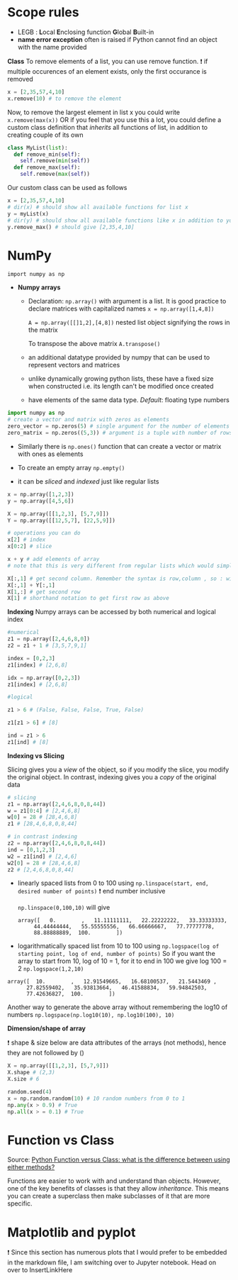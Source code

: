 # Scope rules

- LEGB :  **L**ocal **E**nclosing function **G**lobal **B**uilt-in
- **name error exception** often is raised if Python cannot find an object with the name provided

**Class**
To remove elements of a list, you can use remove function. :exclamation: if multiple occurences of an element exists, only the first occurance is removed

```python
x = [2,35,57,4,10]
x.remove(10) # to remove the element
```

Now, to remove the largest element in list x you could write `x.remove(max(x))` OR if you feel that you use this a lot, you could define a custom class definition that _inherits_ all functions of list, in addition to creating couple of its own

```python
class MyList(list):
  def remove_min(self):
    self.remove(min(self))
  def remove_max(self):
    self.remove(max(self))
```
Our custom class can be used as follows

```python
x = [2,35,57,4,10]
# dir(x) # should show all available functions for list x
y = myList(x)
# dir(y) # should show all available functions like x in addition to your custom remove_min and remove_max
y.remove_max() # should give [2,35,4,10]
```
# NumPy

`import numpy as np`

- **Numpy arrays** 
    - Declaration: `np.array()` with argument is a list. It is good practice to declare matrices with capitalized names
      `x = np.array([1,4,8])`
      
      `A = np.array([[]1,2],[4,8])` nested list object signifying the rows in the matrix
      
      To transpose the above matrix `A.transpose()`
    - an additional datatype provided by numpy that can be used to represent vectors and matrices
    - unlike dynamically growing python lists, these have a fixed size when constructed i.e. its length can't be modified once created
    - have elements of the same data type. _Default_: floating type numbers

```python
import numpy as np
# create a vector and matrix with zeros as elements
zero_vector = np.zeros(5) # single argument for the number of elements
zero_matrix = np.zeros((5,3)) # argument is a tuple with number of rows and columns as the two elements
```
  - Similarly there is `np.ones()` function that can create a vector or matrix with ones as elements
  - To create an empty array `np.empty()`

  - it can be _sliced_ and _indexed_ just like regular lists
```python
x = np.array([1,2,3])
y = np.array([4,5,6])

X = np.array([[1,2,3], [5,7,9]])
Y = np.array([[12,5,7], [22,5,9]])

# operations you can do
x[2] # index
x[0:2] # slice

x + y # add elements of array
# note that this is very different from regular lists which would simply concatanate the two lists

X[:,1] # get second column. Remember the syntax is row,column , so : will give all rows
X[:,1] + Y[:,1]
X[1,:] # get second row
X[1] # shorthand notation to get first row as above
```
**Indexing**
Numpy arrays can be accessed by both numerical and logical index
```python
#numerical
z1 = np.array([2,4,6,8,0])
z2 = z1 + 1 # [3,5,7,9,1]

index = [0,2,3]
z1[index] # [2,6,8]

idx = np.array([0,2,3])
z1[index] # [2,6,8]

#logical

z1 > 6 # (False, False, False, True, False)

z1[z1 > 6] # [8]

ind = z1 > 6 
z1[ind] # [8]
```
**Indexing vs Slicing**

Slicing gives you a _view_ of the object, so if you modify the slice, you modify the original object. In contrast, indexing gives you a _copy_ of the original data
```python
# slicing
z1 = np.array([2,4,6,8,0,8,44])
w = z1[0:4] # [2,4,6,8]
w[0] = 28 # [28,4,6,8]
z1 # [28,4,6,8,0,8,44]

# in contrast indexing
z2 = np.array([2,4,6,8,0,8,44])
ind = [0,1,2,3]
w2 = z1[ind] # [2,4,6]
w2[0] = 28 # [28,4,6,8]
z2 # [2,4,6,8,0,8,44]
```

  - linearly spaced lists from 0 to 100 using `np.linspace(start, end, desired number of points)`  :exclamation:  end number inclusive
  
    `np.linspace(0,100,10)` will give
    
    ```
    array([   0.        ,   11.11111111,   22.22222222,   33.33333333,
         44.44444444,   55.55555556,   66.66666667,   77.77777778,
         88.88888889,  100.        ])
    ```
   - logarithmatically spaced list from 10 to 100 using `np.logspace(log of starting point, log of end, number of points)` So if you want the array to start from 10, log of 10 = 1, for it to end in 100 we give log 100 = 2
   `np.logspace(1,2,10)`
   ```
   array([  10.        ,   12.91549665,   16.68100537,   21.5443469 ,
         27.82559402,   35.93813664,   46.41588834,   59.94842503,
         77.42636827,  100.        ])
   ```
   Another way to generate the above array without remembering the log10 of numbers
   `np.logspace(np.log10(10), np.log10(100), 10)`

**Dimension/shape of array**

:exclamation: shape & size below are data attributes of the arrays (not methods), hence they are not followed by ()

```python
X = np.array([[1,2,3], [5,7,9]])
X.shape # (2,3)
X.size # 6
```

```python
random.seed(4)
x = np.random.random(10) # 10 random numbers from 0 to 1
np.any(x > 0.9) # True 
np.all(x > = 0.1) # True
```


# Function vs Class
Source: [Python Function versus Class: what is the difference between using either methods?](https://www.quora.com/Python-Function-versus-Class-what-is-the-difference-between-using-either-methods)

Functions are easier to work with and understand than objects. However, one of the key benefits of classes is that they allow _inheritance_. This means you can create a superclass then make subclasses of it that are more specific.

# Matplotlib and pyplot

:exclamation: Since this section has numerous plots that I would prefer to be embedded in the markdown file, I am switching over to Jupyter notebook. Head on over to InsertLinkHere 
